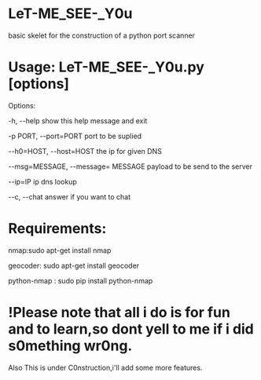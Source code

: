 # LeT-ME_SEE-_Y0u
basic skelet for the construction of a python port scanner 

# Usage: LeT-ME_SEE-_Y0u.py [options]
Options:

  -h, --help                show this help message and exit
  
  -p PORT, --port=PORT      port to be suplied
  
  --h0=HOST, --host=HOST    the ip for given DNS             
  
  --msg=MESSAGE, --message= MESSAGE payload to be send to the server   
  
  --ip=IP                   ip dns lookup
  
  --c, --chat               answer if you want to chat


# Requirements:
nmap:sudo apt-get install nmap

geocoder: sudo apt-get install geocoder

python-nmap : sudo pip install python-nmap

# !Please note that all i do is for fun and to learn,so dont yell to me if i did s0mething wr0ng.
Also This is under C0nstruction,i'll add some more features.
